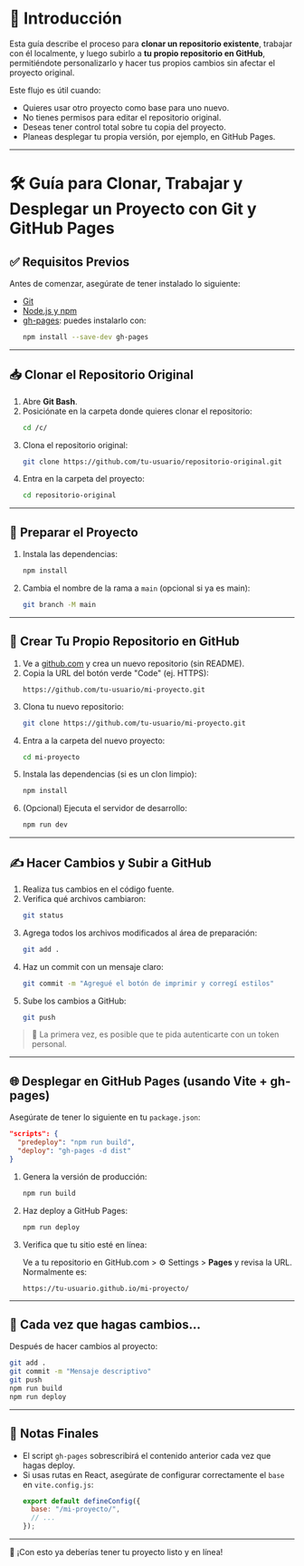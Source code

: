 # 📘 Introducción

Esta guía describe el proceso para **clonar un repositorio existente**, trabajar con él localmente, y luego subirlo a **tu propio repositorio en GitHub**, permitiéndote personalizarlo y hacer tus propios cambios sin afectar el proyecto original.

Este flujo es útil cuando:

- Quieres usar otro proyecto como base para uno nuevo.
- No tienes permisos para editar el repositorio original.
- Deseas tener control total sobre tu copia del proyecto.
- Planeas desplegar tu propia versión, por ejemplo, en GitHub Pages.

---

# 🛠️ Guía para Clonar, Trabajar y Desplegar un Proyecto con Git y GitHub Pages

## ✅ Requisitos Previos

Antes de comenzar, asegúrate de tener instalado lo siguiente:

- [Git](https://git-scm.com/)
- [Node.js y npm](https://nodejs.org/)
- [gh-pages](https://www.npmjs.com/package/gh-pages): puedes instalarlo con:
  ```bash
  npm install --save-dev gh-pages
  ```

---

## 📥 Clonar el Repositorio Original

1. Abre **Git Bash**.
2. Posiciónate en la carpeta donde quieres clonar el repositorio:
   ```bash
   cd /c/
   ```
3. Clona el repositorio original:
   ```bash
   git clone https://github.com/tu-usuario/repositorio-original.git
   ```
4. Entra en la carpeta del proyecto:
   ```bash
   cd repositorio-original
   ```

---

## 🚧 Preparar el Proyecto

1. Instala las dependencias:
   ```bash
   npm install
   ```
2. Cambia el nombre de la rama a `main` (opcional si ya es main):
   ```bash
   git branch -M main
   ```

---

## 🧪 Crear Tu Propio Repositorio en GitHub

1. Ve a [github.com](https://github.com) y crea un nuevo repositorio (sin README).
2. Copia la URL del botón verde "Code" (ej. HTTPS):
   ```
   https://github.com/tu-usuario/mi-proyecto.git
   ```
3. Clona tu nuevo repositorio:
   ```bash
   git clone https://github.com/tu-usuario/mi-proyecto.git
   ```
4. Entra a la carpeta del nuevo proyecto:
   ```bash
   cd mi-proyecto
   ```
5. Instala las dependencias (si es un clon limpio):
   ```bash
   npm install
   ```
6. (Opcional) Ejecuta el servidor de desarrollo:
   ```bash
   npm run dev
   ```

---

## ✍️ Hacer Cambios y Subir a GitHub

1. Realiza tus cambios en el código fuente.
2. Verifica qué archivos cambiaron:
   ```bash
   git status
   ```
3. Agrega todos los archivos modificados al área de preparación:
   ```bash
   git add .
   ```
4. Haz un commit con un mensaje claro:
   ```bash
   git commit -m "Agregué el botón de imprimir y corregí estilos"
   ```
5. Sube los cambios a GitHub:
   ```bash
   git push
   ```

> 🔐 La primera vez, es posible que te pida autenticarte con un token personal.

---

## 🌐 Desplegar en GitHub Pages (usando Vite + gh-pages)

Asegúrate de tener lo siguiente en tu `package.json`:

```json
"scripts": {
  "predeploy": "npm run build",
  "deploy": "gh-pages -d dist"
}
```

1. Genera la versión de producción:
   ```bash
   npm run build
   ```
2. Haz deploy a GitHub Pages:
   ```bash
   npm run deploy
   ```
3. Verifica que tu sitio esté en línea:

   Ve a tu repositorio en GitHub.com > ⚙️ Settings > **Pages** y revisa la URL. Normalmente es:

   ```
   https://tu-usuario.github.io/mi-proyecto/
   ```

---

## 🔁 Cada vez que hagas cambios...

Después de hacer cambios al proyecto:

```bash
git add .
git commit -m "Mensaje descriptivo"
git push
npm run build
npm run deploy
```

---

## 📝 Notas Finales

- El script `gh-pages` sobrescribirá el contenido anterior cada vez que hagas deploy.
- Si usas rutas en React, asegúrate de configurar correctamente el `base` en `vite.config.js`:
  ```js
  export default defineConfig({
    base: "/mi-proyecto/",
    // ...
  });
  ```

---

🚀 ¡Con esto ya deberías tener tu proyecto listo y en línea!
